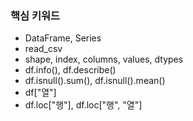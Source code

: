 
### 핵심 키워드
- DataFrame, Series  
- read_csv  
- shape, index, columns, values, dtypes  
- df.info(), df.describe()  
- df.isnull().sum(), df.isnull().mean()  
- df["열"]  
- df.loc["행"], df.loc["행", "열"]


